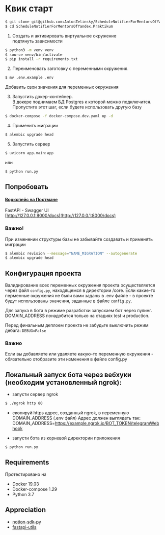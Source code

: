 # Квик старт

```bash
$ git clone git@github.com:AntonZelinsky/ScheduleNotifierForMentorsOfYandex.Praktikum.git
$ cd ScheduleNotifierForMentorsOfYandex.Praktikum
```

1. Создать и активировать виртуальное окружение  
подтянуть зависимости
```bash
$ python3 -m venv venv
$ source venv/bin/activate
$ pip install -r requirements.txt
```

2. Переименовать заготовку с переменными окружения.
```bash
$ mv .env.example .env
```
Добавить свои значения для переменных окружения

3. Запустить докер-контейнер.  
В докере поднимаем БД Postgres к которой можно подключится. 
Пропустите этот шаг, если будете использовать другую базу
```bash
$ docker-compose -f docker-compose.dev.yaml up -d
```

4. Применить миграции
```bash
$ alembic upgrade head
```

5. Запустить сервер
```bash
$ uvicorn app.main:app
```
или
```bash
$ python run.py
```

## Попробовать

#### [Воркспейс на Постмане](https://app.getpostman.com/join-team?invite_code=92ff1b61042fad2ea03d6a251d93e14e&ws=9ebf341f-05c1-4b85-acb7-a7d9992c5101)  

FastAPI - Swagger UI  
[http://127.0.0.1:8000/docs](http://127.0.0.1:8000/docs)  

### Важно!
При изменении структуры базы не забывайте создавать и применять миграции
```bash
$ alembic revision --message="NAME_MIGRATION" --autogenerate
$ alembic upgrade head
```

## Конфигурация проекта
Валидирование всех переменных окружения проекта осуществляется через файл ```config.py```, находящемся в директории /core.
Если какие-то перменные окружения не были вами заданы в .env файле - в проекте будут использованы значения, заданные в файле ```config.py```.

Для запука в бота в режиме разработки запускаем бот через пулинг.
DOMAIN_ADDRESS понадобится только на стадиях test и production.

Перед финальным деплоем проекта не забудьте выключить режим дебага:
```DEBUG=False```

### Важно
Если вы добавляете или удаляете какую-то переменную окружения - обязательно отобразите эти изменения в файле config.py

## Локальный запуск бота через вебхуки (необходим установленный ngrok):
- запусти сервер ngrok
```bash
$ ./ngrok http 80
```
- скопируй https адрес, cозданный ngrok, в переменную DOMAIN_ADDRESS (.env файл)
Адрес должен выглядеть так: DOMAIN_ADDRESS=https://example.ngrok.io/BOT_TOKEN/telegramWebhook

- запусти бота из корневой директории приложения
```bash
$ python run.py
```

## Requirements
Протестировано на  
- Docker 19.03  
- Docker-compose 1.29  
- Python 3.7  

## Appreciation
- [notion-sdk-py](https://github.com/ramnes/notion-sdk-py)
- [fastapi-utils](https://github.com/dmontagu/fastapi-utils)